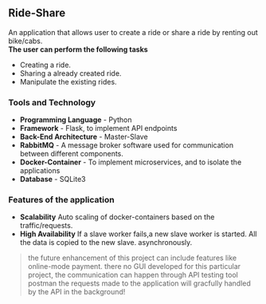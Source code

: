 ## Ride-Share 
An application that allows user to create a ride or share a ride by renting out bike/cabs.\
**The user can perform the following tasks**
  * Creating a ride.                                                                                   
  * Sharing a already created ride.
  * Manipulate the existing rides.
  
 ### Tools and Technology
  * **Programming Language** - Python
  * **Framework** - Flask, to implement API endpoints
  * **Back-End Architecture** - Master-Slave 
  * **RabbitMQ** - A message broker software used for communication between different components.
  * **Docker-Container**  - To implement microservices, and to isolate the applications
  * **Database** - SQLite3

  ### Features of the application
  
  * **Scalability** Auto scaling of docker-containers based on the traffic/requests.
  * **High Availability** If a slave worker fails,a new slave worker is started. All the data is copied to the new slave. asynchronously.

>the future enhancement of this project can include features like online-mode payment. there no 
>GUI developed for this particular project, the communication can happen through API testing tool
>postman the requests made to the application will gracfully handled by the API in the background!
  
